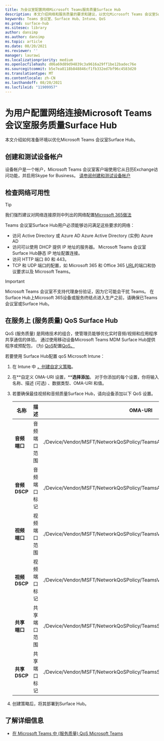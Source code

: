 ```yaml
---
title: 为会议室配置网络Microsoft Teams服务质量Surface Hub
description: 本文介绍网络和服务质量的要求和建议，以优化Microsoft Teams 会议室Surface Hub。
keywords: Teams 会议室、Surface Hub、Intune、QoS
ms.prod: surface-hub
ms.sitesec: library
author: dansimp
ms.author: dansimp
ms.topic: article
ms.date: 08/20/2021
ms.reviewer: ''
manager: laurawi
ms.localizationpriority: medium
ms.openlocfilehash: d06a69d89d94839c3a9616a29ff1be12badec76e
ms.sourcegitcommit: b5e7ea8118b848846cf1fb332ed7bf96c4583d20
ms.translationtype: MT
ms.contentlocale: zh-CN
ms.lasthandoff: 08/20/2021
ms.locfileid: "11909957"
---
```

# <a name="configure-networking-and-quality-of-service-for-microsoft-teams-rooms-on-surface-hub"></a>为用户配置网络连接Microsoft Teams 会议室服务质量Surface Hub

本文介绍如何准备环境以优化Microsoft Teams 会议室Surface Hub。

## <a name="create-and-test-a-device-account"></a>创建和测试设备帐户

设备帐户是一个帐户，Microsoft Teams 会议室客户端使用它从日历Exchange访问功能，并启用Skype for Business。 [请参阅创建和测试设备帐户](create-and-test-a-device-account-surface-hub.md)

## <a name="check-network-availability"></a>检查网络可用性

> [!TIP]
> 我们强烈建议对网络连接原则中列出的网络配置[Microsoft 365做法](https://aka.ms/pnc)

Teams 会议室Surface Hub用户必须能够访问满足这些要求的网络：

- 访问 Active Directory 或 Azure AD Azure Active Directory (实例) Azure AD
- 访问可以使用 DHCP 提供 IP 地址的服务器。 Microsoft Teams 会议室Surface Hub静态 IP 地址配置连接。
- 访问 HTTP 端口 80 和 443。
- TCP 和 UDP 端口的配置，如 Microsoft 365 和 Office 365 [URL](/microsoft-365/enterprise/urls-and-ip-address-ranges)的端口和协议要求以及 Microsoft Teams。

> [!IMPORTANT]
> Microsoft Teams 会议室不支持代理身份验证，因为它可能会干扰 Teams。 在Surface Hub上Microsoft 365设备或服务终结点进入生产之前，请确保已Teams 会议室或Surface Hub。

## <a name="implement-quality-of-service-qos-on-surface-hub"></a>在服务上 (服务质量) QoS Surface Hub

QoS (服务质量) 是网络技术的组合，使管理员能够优化实时音频/视频和应用程序共享通信的体验。
通过使用移动设备Microsoft Teams MDM Surface Hub提供程序或预配包， (为) [QoS](manage-settings-with-mdm-for-surface-hub.md)配置[QoS。](provisioning-packages-for-surface-hub.md)

若要使用 Surface Hub配置 qoS Microsoft Intune：

1. 在 Intune 中 [，创建自定义策略](/intune/custom-settings-configure)。

2. 在**自定义 OMA-URI 设置，****选择添加**。 对于你添加的每个设置，你将输入名称、描述 (可选) 、数据类型、OMA-URI 和值。

3. 若要确保最佳视频和音频质量Surface Hub，请向设备添加以下 QoS 设置。

    | 名称                  | 描述           | OMA-URI                                                                        | 类型    | 值       |
    | --------------------- | --------------------- | ------------------------------------------------------------------------------ | ------- | ----------- |
    | **音频端口**       | 音频端口范围      | ./Device/Vendor/MSFT/NetworkQoSPolicy/TeamsAudio/SourcePortMatchCondition      | 字符串  | 50000-50019 |
    | **音频 DSCP**        | 音频端口标记   | ./Device/Vendor/MSFT/NetworkQoSPolicy/TeamsAudio/DSCPAction                    | 整型 | 46          |
    | **视频端口**        | 视频端口范围      | ./Device/Vendor/MSFT/NetworkQoSPolicy/TeamsVideo/SourcePortMatchCondition      | 字符串  | 50020-50039 |
    | **视频 DSCP**        | 视频端口标记   | ./Device/Vendor/MSFT/NetworkQoSPolicy/TeamsVideo/DSCPAction                    | 整型 | 34          |
    | **共享端口**      | 共享端口范围    | ./Device/Vendor/MSFT/NetworkQoSPolicy/TeamsSharing/SourcePortMatchCondition    | 字符串  | 50040-50059 |
    | **共享 DSCP**      | 共享端口标记 | ./Device/Vendor/MSFT/NetworkQoSPolicy/TeamsSharing/DSCPAction                  | 整型 | 18          |

4. 创建策略后，将其部署到Surface Hub。

## <a name="learn-more"></a>了解详细信息

- [在 Microsoft Teams 中 (服务质量) QoS Microsoft Teams](/microsoftteams/qos-in-teams)
